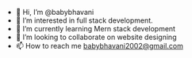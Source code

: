 - 👋 Hi, I’m @babybhavani
- 👀 I’m interested in full stack development.
- 🌱 I’m currently learning Mern stack development
- 💞️ I’m looking to collaborate on website designing
- 📫 How to reach me babybhavani2002@gmail.com
<!---
babybhavani/babybhavani is a ✨ special ✨ repository because its `README.md` (this file) appears on your GitHub profile.
You can click the Preview link to take a look at your changes.
--->
